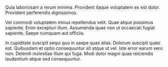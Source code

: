 Quia laboriosam a rerum minima. Provident itaque voluptatem ex est dolor. Provident perferendis dignissimos.
 Vel commodi voluptatem minus repellendus velit. Quae atque possimus sapiente. Enim excepturi illum. Assumenda quae non ut occaecati fugiat sapiente. Saepe numquam aut officiis.
 In cupiditate suscipit sequi quo in saepe quas alias. Dolorum suscipit quasi est. Quibusdam et optio consequuntur sit atque ut vel. Iste error earum vero non. Deleniti molestiae illum qui fuga. Modi dolor magni quae reiciendis laudantium atque sed consequuntur.